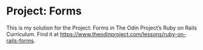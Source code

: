 # Project: Forms

This is my solution for the Project: Forms in The Odin Project’s Ruby on Rails Curriculum. Find it at https://www.theodinproject.com/lessons/ruby-on-rails-forms.
